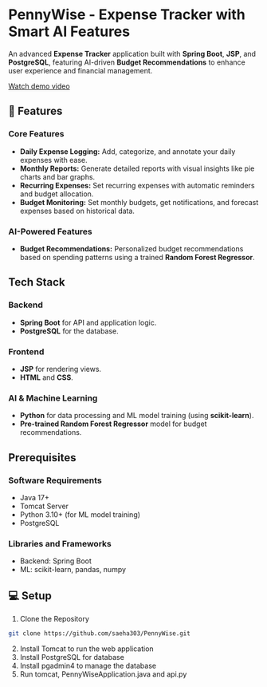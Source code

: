 <!--**PennyWise**

A Simple Expense Tracker app helps users manage their personal finances by tracking their daily
expenses. This app is particularly useful for users who want to monitor their spending habits, set
budgets, and get insights into their financial health.

Creators:
1. Sumaiya Saeha
2. Debjany Ghosh Aronno

For details check out the attached pdf: PennyWise.pdf

Steps to follow:
1. Install tomcat to run the web application
2. Install postgresql for database
3. Install pgadmin4 to manage database
4. Run tomcat, PennyWiseApplication.java and api.py-->

# PennyWise - Expense Tracker with Smart AI Features

An advanced **Expense Tracker** application built with **Spring Boot**, **JSP**, and **PostgreSQL**, featuring AI-driven **Budget Recommendations** to enhance user experience and financial management.

[Watch demo video](https://youtu.be/oLC5Y84_blQ)

## 🚀 Features

### Core Features
- **Daily Expense Logging:** Add, categorize, and annotate your daily expenses with ease.
- **Monthly Reports:** Generate detailed reports with visual insights like pie charts and bar graphs.
- **Recurring Expenses:** Set recurring expenses with automatic reminders and budget allocation.
- **Budget Monitoring:** Set monthly budgets, get notifications, and forecast expenses based on historical data.

### AI-Powered Features
<!-- - **Smart Search:** Process natural language queries such as _"show me the expenses in July"_ or _"find transport expenses last week"_ using **NLP**.-->
- **Budget Recommendations:** Personalized budget recommendations based on spending patterns using a trained **Random Forest Regressor**.

## Tech Stack

### Backend
- **Spring Boot** for API and application logic.
- **PostgreSQL** for the database.
### Frontend
- **JSP** for rendering views.
- **HTML** and **CSS**.
### AI & Machine Learning
- **Python** for data processing and ML model training (using **scikit-learn**).
- **Pre-trained Random Forest Regressor** model for budget recommendations.

## Prerequisites

### Software Requirements
- Java 17+
- Tomcat Server
- Python 3.10+ (for ML model training)
- PostgreSQL

### Libraries and Frameworks
- Backend: Spring Boot
- ML: scikit-learn, pandas, numpy

## 💻 Setup

1. Clone the Repository
```bash
git clone https://github.com/saeha303/PennyWise.git
```
2. Install Tomcat to run the web application
3. Install PostgreSQL for database
4. Install pgadmin4 to manage the database
5. Run tomcat, PennyWiseApplication.java and api.py
